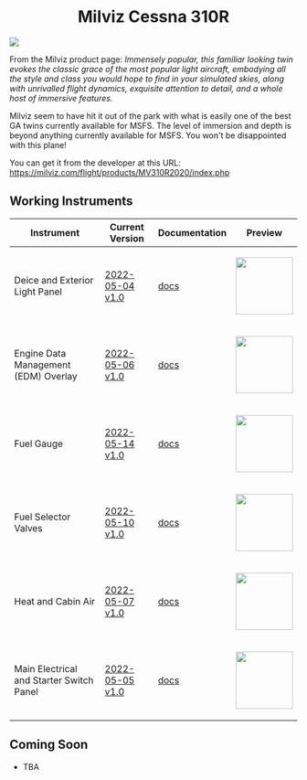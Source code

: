 <p align="center">
  <h1 align="center">Milviz Cessna 310R</h1>
</p>

<img src="https://user-images.githubusercontent.com/75218511/167229975-ae8a1f26-10ec-49fa-9fb5-f48209c25b1f.jpg">
<br>

From the Milviz product page:
<i>Immensely popular, this familiar looking twin evokes the classic grace of the most popular light aircraft, embodying all the style and class you would hope to find in your simulated skies, along with unrivalled flight dynamics, exquisite attention to detail, and a whole host of immersive features.</i>

Milviz seem to have hit it out of the park with what is easily one of the best GA twins currently available for MSFS. The level of immersion and depth is beyond anything currently available for MSFS. You won't be disappointed with this plane!

You can get it from the developer at this URL: https://milviz.com/flight/products/MV310R2020/index.php

## Working Instruments

Instrument | Current Version | Documentation | Preview 
-------------|-----------------|--------------|--------------
Deice and Exterior Light Panel | [2022-05-04 v1.0](https://github.com/Simstrumentation/Air-Manager/blob/main/Instruments/Cessna_310/Deice_and_Exterior_light_panel/Cessna%20310%20(Milviz)%20-%20Light%20and%20De-Ice%20Switch%20Panel.siff?raw=true) | [docs](https://github.com/Simstrumentation/Air-Manager/tree/main/Instruments/Cessna_310/Deice_and_Exterior_light_panel) | <p align="center"><img src="https://github.com/Simstrumentation/Air-Manager/blob/main/Instruments/Cessna_310/Deice_and_Exterior_light_panel/661ef18d-e63e-4cae-0096-2ef1f6ee2cf1/preview.png?raw=true" width="100"> </p>
Engine Data Management (EDM) Overlay | [2022-05-06 v1.0](https://github.com/Simstrumentation/Air-Manager/blob/main/Instruments/Cessna_310/EDM/Cessna%20310%20(Milviz)%20-%20EDM%20Overlay.siff?raw=true) | [docs](https://github.com/Simstrumentation/Air-Manager/tree/main/Instruments/Cessna_310/EDM) | <p align="center"><img src="https://github.com/Simstrumentation/Air-Manager/blob/main/Instruments/Cessna_310/EDM/8a395344-2dd6-4d06-1d63-3797d6ca2679/preview.png?raw=true" width="100"> </p>
Fuel Gauge | [2022-05-14 v1.0](https://github.com/Simstrumentation/Air-Manager/blob/main/Instruments/Cessna_310/Fuel_Gauge/Cessna%20310%20(Milviz)%20-%20Fuel%20Quantity%20Gauge.siff?raw=true) | [docs](https://github.com/Simstrumentation/Air-Manager/tree/main/Instruments/Cessna_310/Fuel_Gauge) | <p align="center"><img src="https://github.com/Simstrumentation/Air-Manager/blob/main/Instruments/Cessna_310/Fuel_Gauge/646016c6-4d3f-4401-b621-ac121e994e09/preview.png" width="100"> </p>
Fuel Selector Valves | [2022-05-10 v1.0](https://github.com/Simstrumentation/Air-Manager/blob/main/Instruments/Cessna_310/Fuel_Selector/Cessna%20310%20(Milviz)%20-%20Fuel%20Selector.siff?raw=true) | [docs](https://github.com/Simstrumentation/Air-Manager/tree/main/Instruments/Cessna_310/Fuel_Selector) | <p align="center"><img src="https://github.com/Simstrumentation/Air-Manager/blob/main/Instruments/Cessna_310/Fuel_Selector/f599381d-a513-455e-96d0-2c22d6b1226e/preview.png?raw=true" width="100"> </p>
Heat and Cabin Air | [2022-05-07 v1.0](https://github.com/Simstrumentation/Air-Manager/blob/main/Instruments/Cessna_310/Heat_and_Cabin_Air/Cessna%20310%20(Milviz)%20-%20Heat%20and%20Cabin%20Air.siff?raw=true) | [docs](https://github.com/Simstrumentation/Air-Manager/tree/main/Instruments/Cessna_310/Heat_and_Cabin_Air) | <p align="center"><img src="https://github.com/Simstrumentation/Air-Manager/blob/main/Instruments/Cessna_310/Heat_and_Cabin_Air/d6f7ae8c-6105-4640-1bef-4d9feb3e6762/preview.png?raw=true" width="100"> </p>
Main Electrical and Starter Switch Panel | [2022-05-05 v1.0](https://github.com/Simstrumentation/Air-Manager/blob/main/Instruments/Cessna_310/Electrical_panel/Cessna%20310%20(Milviz)%20-%20Main%20Switch%20Panel.siff?raw=true) | [docs](https://github.com/Simstrumentation/Air-Manager/tree/main/Instruments/Cessna_310/Electrical_panel) | <p align="center"><img src="https://github.com/Simstrumentation/Air-Manager/blob/main/Instruments/Cessna_310/Electrical_panel/5af81732-3c98-4202-3a89-6a302d49e2e2/preview.png?raw=true" width="100"> </p>


## Coming Soon

- TBA



